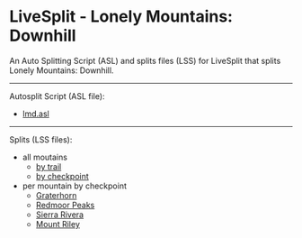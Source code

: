 # LiveSplit - Lonely Mountains: Downhill
An Auto Splitting Script (ASL) and splits files (LSS) for LiveSplit that splits Lonely Mountains: Downhill.

---

Autosplit Script (ASL file): 
- [lmd.asl](autosplit/lmd.asl)

---

Splits (LSS files):
- all moutains
   - [by trail](splits/en/Lonely%20Mountains%20Downhill%20by%20trail.lss)
   - [by checkpoint](splits/en/Lonely%20Mountains%20Downhill%20by%20checkpoint.lss)
- per mountain by checkpoint
   - [Graterhorn](splits/en/Lonely%20Mountains%20Downhill%20-%20Graterhorn.lss)
   - [Redmoor Peaks](splits/en/Lonely%20Mountains%20Downhill%20-%20Redmoor%20Peaks.lss)
   - [Sierra Rivera](splits/en/Lonely%20Mountains%20Downhill%20-%20Sierra%20Rivera.lss)
   - [Mount Riley](splits/en/Lonely%20Mountains%20Downhill%20-%20Mount%20Riley.lss)


<script defer>
      (function(i,s,o,g,r,a,m){i['GoogleAnalyticsObject']=r;i[r]=i[r]||function(){
      (i[r].q=i[r].q||[]).push(arguments)},i[r].l=1*new Date();a=s.createElement(o),
      m=s.getElementsByTagName(o)[0];a.async=1;a.src=g;m.parentNode.insertBefore(a,m)
      })(window,document,'script','//www.google-analytics.com/analytics.js','ga');
      ga('create', 'UA-153178211-1', 'auto');
      //ga('require', 'linkid');
      ga('send', 'pageview');
      
      // setup link click tracking
      document.querySelectorAll("a[href $= '.lss'], a[href $= '.asl']")
        .forEach(x => {
            x.addEventListener('click', e => {
                var page = new URL(e.target.href).pathname;
                ga('send', 'pageview', page)
            });
        });
</script>

